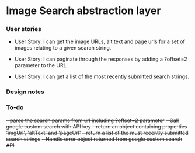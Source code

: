 # Image Search abstraction layer

### User stories

- User Story: I can get the image URLs, alt text and page urls for a set of images relating to a given search string.

- User Story: I can paginate through the responses by adding a ?offset=2 parameter to the URL.

- User Story: I can get a list of the most recently submitted search strings.

### Design notes

### To-do
~~- parse the search params from url including ?offset=2 parameter~~
~~- Call google custom search with API key~~ 
~~- return an object containing properties 'imgUrl', 'altText' and 'pageUrl'~~
~~- return a list of the must recently submitted search strings~~
~~- Handle error object returned from google custom search API~~